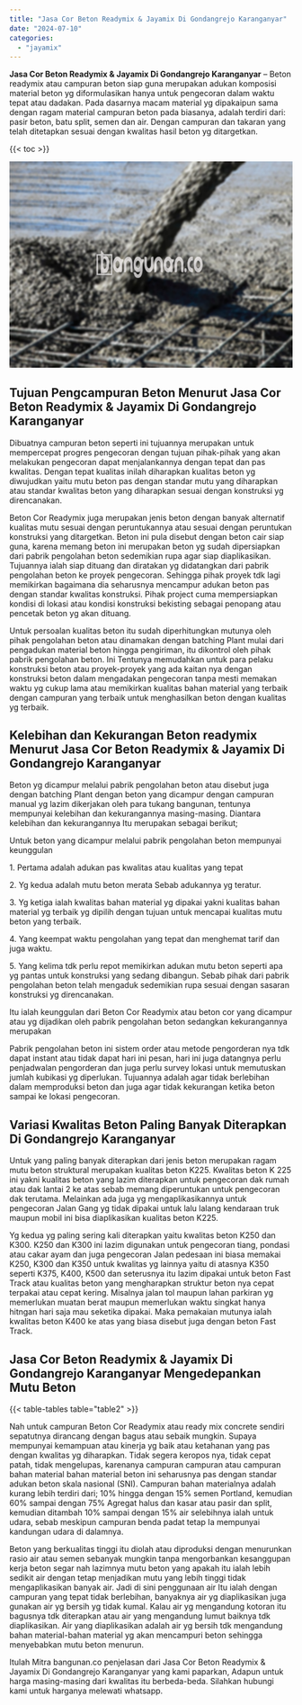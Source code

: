 ```yaml
---
title: "Jasa Cor Beton Readymix & Jayamix Di Gondangrejo Karanganyar"
date: "2024-07-10"
categories: 
  - "jayamix"
---
```


**Jasa Cor Beton Readymix & Jayamix Di Gondangrejo Karanganyar** – Beton readymix atau campuran beton siap guna merupakan adukan komposisi material beton yg diformulasikan hanya untuk pengecoran dalam waktu tepat atau dadakan. Pada dasarnya macam material yg dipakaipun sama dengan ragam material campuran beton pada biasanya, adalah terdiri dari: pasir beton, batu split, semen dan air. Dengan campuran dan takaran yang telah ditetapkan sesuai dengan kwalitas hasil beton yg ditargetkan.

{{< toc >}}

![Jasa Cor Beton Readymix & Jayamix Di Gondangrejo Karanganyar](/images/jasa-cor-readymix-06.png)

## Tujuan Pengcampuran Beton Menurut Jasa Cor Beton Readymix & Jayamix Di Gondangrejo Karanganyar

Dibuatnya campuran beton seperti ini tujuannya merupakan untuk mempercepat progres pengecoran dengan tujuan pihak-pihak yang akan melakukan pengecoran dapat menjalankannya dengan tepat dan pas kwalitas. Dengan tepat kualitas inilah diharapkan kualitas beton yg diwujudkan yaitu mutu beton pas dengan standar mutu yang diharapkan atau standar kwalitas beton yang diharapkan sesuai dengan konstruksi yg direncanakan.

Beton Cor Readymix juga merupakan jenis beton dengan banyak alternatif kualitas mutu sesuai dengan peruntukannya atau sesuai dengan peruntukan konstruksi yang ditargetkan. Beton ini pula disebut dengan beton cair siap guna, karena memang beton ini merupakan beton yg sudah dipersiapkan dari pabrik pengolahan beton sedemikian rupa agar siap diaplikasikan. Tujuannya ialah siap dituang dan diratakan yg didatangkan dari pabrik pengolahan beton ke proyek pengecoran. Sehingga pihak proyek tdk lagi memikirkan bagaimana dia seharusnya mencampur adukan beton pas dengan standar kwalitas konstruksi. Pihak project cuma mempersiapkan kondisi di lokasi atau kondisi konstruksi bekisting sebagai penopang atau pencetak beton yg akan dituang.

Untuk persoalan kualitas beton itu sudah diperhitungkan mutunya oleh pihak pengolahan beton atau dinamakan dengan batching Plant mulai dari pengadukan material beton hingga pengiriman, itu dikontrol oleh pihak pabrik pengolahan beton. Ini Tentunya memudahkan untuk para pelaku konstruksi beton atau proyek-proyek yang ada kaitan nya dengan konstruksi beton dalam mengadakan pengecoran tanpa mesti memakan waktu yg cukup lama atau memikirkan kualitas bahan material yang terbaik dengan campuran yang terbaik untuk menghasilkan beton dengan kualitas yg terbaik.

## Kelebihan dan Kekurangan Beton readymix Menurut Jasa Cor Beton Readymix & Jayamix Di Gondangrejo Karanganyar

Beton yg dicampur melalui pabrik pengolahan beton atau disebut juga dengan batching Plant dengan beton yang dicampur dengan campuran manual yg lazim dikerjakan oleh para tukang bangunan, tentunya mempunyai kelebihan dan kekurangannya masing-masing. Diantara kelebihan dan kekurangannya Itu merupakan sebagai berikut;

Untuk beton yang dicampur melalui pabrik pengolahan beton mempunyai keunggulan

1\. Pertama adalah adukan pas kwalitas atau kualitas yang tepat

2\. Yg kedua adalah mutu beton merata Sebab adukannya yg teratur.

3\. Yg ketiga ialah kwalitas bahan material yg dipakai yakni kualitas bahan material yg terbaik yg dipilih dengan tujuan untuk mencapai kualitas mutu beton yang terbaik.

4\. Yang keempat waktu pengolahan yang tepat dan menghemat tarif dan juga waktu.

5\. Yang kelima tdk perlu repot memikirkan adukan mutu beton seperti apa yg pantas untuk konstruksi yang sedang dibangun. Sebab pihak dari pabrik pengolahan beton telah mengaduk sedemikian rupa sesuai dengan sasaran konstruksi yg direncanakan.

Itu ialah keunggulan dari Beton Cor Readymix atau beton cor yang dicampur atau yg dijadikan oleh pabrik pengolahan beton sedangkan kekurangannya merupakan

Pabrik pengolahan beton ini sistem order atau metode pengorderan nya tdk dapat instant atau tidak dapat hari ini pesan, hari ini juga datangnya perlu penjadwalan pengorderan dan juga perlu survey lokasi untuk memutuskan jumlah kubikasi yg diperlukan. Tujuannya adalah agar tidak berlebihan dalam memproduksi beton dan juga agar tidak kekurangan ketika beton sampai ke lokasi pengecoran.

## Variasi Kwalitas Beton Paling Banyak Diterapkan Di Gondangrejo Karanganyar

Untuk yang paling banyak diterapkan dari jenis beton merupakan ragam mutu beton struktural merupakan kualitas beton K225. Kwalitas beton K 225 ini yakni kualitas beton yang lazim diterapkan untuk pengecoran dak rumah atau dak lantai 2 ke atas sebab memang diperuntukan untuk pengecoran dak terutama. Melainkan ada juga yg mengaplikasikannya untuk pengecoran Jalan Gang yg tidak dipakai untuk lalu lalang kendaraan truk maupun mobil ini bisa diaplikasikan kualitas beton K225.

Yg kedua yg paling sering kali diterapkan yaitu kwalitas beton K250 dan K300. K250 dan K300 ini lazim digunakan untuk pengecoran tiang, pondasi atau cakar ayam dan juga pengecoran Jalan pedesaan ini biasa memakai K250, K300 dan K350 untuk kwalitas yg lainnya yaitu di atasnya K350 seperti K375, K400, K500 dan seterusnya itu lazim dipakai untuk beton Fast Track atau kualitas beton yang mengharapkan struktur beton nya cepat terpakai atau cepat kering. Misalnya jalan tol maupun lahan parkiran yg memerlukan muatan berat maupun memerlukan waktu singkat hanya hitngan hari saja mau seketika dipakai. Maka pemakaian mutunya ialah kwalitas beton K400 ke atas yang biasa disebut juga dengan beton Fast Track.

## Jasa Cor Beton Readymix & Jayamix Di Gondangrejo Karanganyar Mengedepankan Mutu Beton

{{< table-tables table="table2" >}}

Nah untuk campuran Beton Cor Readymix atau ready mix concrete sendiri sepatutnya dirancang dengan bagus atau sebaik mungkin. Supaya mempunyai kemampuan atau kinerja yg baik atau ketahanan yang pas dengan kwalitas yg diharapkan. Tidak segera keropos nya, tidak cepat patah, tidak mengelupas, karenanya campuran campuran atau campuran bahan material bahan material beton ini seharusnya pas dengan standar adukan beton skala nasional (SNI). Campuran bahan materialnya adalah kurang lebih terdiri dari; 10% hingga dengan 15% semen Portland, kemudian 60% sampai dengan 75% Agregat halus dan kasar atau pasir dan split, kemudian ditambah 10% sampai dengan 15% air selebihnya ialah untuk udara, sebab meskipun campuran benda padat tetap Ia mempunyai kandungan udara di dalamnya.

Beton yang berkualitas tinggi itu diolah atau diproduksi dengan menurunkan rasio air atau semen sebanyak mungkin tanpa mengorbankan kesanggupan kerja beton segar nah lazimnya mutu beton yang apakah itu ialah lebih sedikit air dengan tetap menjadikan mutu yang lebih tinggi tidak mengaplikasikan banyak air. Jadi di sini penggunaan air Itu ialah dengan campuran yang tepat tidak berlebihan, banyaknya air yg diaplikasikan juga gunakan air yg bersih yg tidak kumal. Kalau air yg mengandung kotoran itu bagusnya tdk diterapkan atau air yang mengandung lumut baiknya tdk diaplikasikan. Air yang diaplikasikan adalah air yg bersih tdk mengandung bahan material-bahan material yg akan mencampuri beton sehingga menyebabkan mutu beton menurun.

Itulah Mitra bangunan.co penjelasan dari Jasa Cor Beton Readymix & Jayamix Di Gondangrejo Karanganyar yang kami paparkan, Adapun untuk harga masing-masing dari kwalitas itu berbeda-beda. Silahkan hubungi kami untuk harganya melewati whatsapp.
